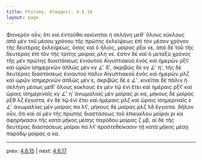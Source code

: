 ```yaml
---
title: Ptolemy, Almagest, 4.6.16
layout: page
---
```


Φανερὸν οὖν, ὅτι καὶ ἐνταῦθα κεκίνηται ἡ σελήνη μεθ' ὅλους κύκλους ἀπὸ μὲν τοῦ μέσου χρόνου τῆς πρώτης ἐκλείψεως ἐπὶ τὸν μέσον χρόνον τῆς δευτέρας ἐκλείψεως, ὅσας καὶ ὁ ἥλιος, μοίρας ρξα νε, ἀπὸ δὲ τοῦ τῆς δευτέρας ἐπὶ τὸν τῆς τρίτης μοίρας ρλη νε. ἔστιν δὲ καὶ ὁ μεταξὺ χρόνος τῆς μὲν πρώτης διαστάσεως ἐνιαυτοῦ Αἰγυπτιακοῦ ἑνὸς καὶ ἡμερῶν ρξϚ καὶ ὡρῶν ἰσημερινῶν ἁπλῶς μὲν κγ ∠ʹ δʹ, ἀκριβῶς δὲ κγ ∠ʹ ηʹ, τῆς δὲ δευτέρας διαστάσεως ἐνιαυτοῦ πάλιν Αἰγυπτιακοῦ ἑνὸς καὶ ἡμερῶν ρλζ καὶ ὡρῶν ἰσημερινῶν ἁπλῶς μὲν ε, ἀκριβῶς δὲ ε ∠ʹ. κινεῖται δὲ πάλιν ἡ σελήνη μέσως μεθ' ὅλους κύκλους ἐν μὲν τῷ ἑνὶ ἔτει καὶ ἡμέραις ρξϚ καὶ ὥραις ἰσημεριναῖς κγ ∠ʹ ηʹ ἀνωμαλίας μὲν μοίρας ρι κα, μήκους δὲ μοίρας ρξθ λζ ἔγγιστα, ἐν δὲ τῷ ἑνὶ ἔτει καὶ ἡμέραις ρλζ καὶ ὥραις ἰσημεριναῖς ε ∠ʹ ἀνωμαλίας μὲν μοίρας πα λϚ, μήκους δὲ μοίρας ρλζ λδ ἔγγιστα. δῆλον οὖν, ὅτι καὶ αἱ μὲν τῆς πρώτης διαστάσεως τοῦ ἐπικύκλου μοῖραι ρι κα ἀφῃρήκασιν τῆς κατὰ μῆκος μέσης παρόδου μοίρας ζ μβ, αἱ δὲ τῆς δευτέρας διαστάσεως μοῖραι πα λϚ προστεθείκασιν τῇ κατὰ μῆκος μέσῃ παρόδῳ μοίρας α κα. 

---

prev: [4.6.15](../4.6.15/) | next: [4.6.17](../4.6.17/)

